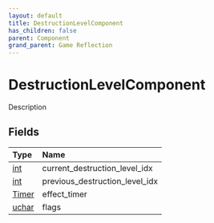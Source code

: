 ```yaml
---
layout: default
title: DestructionLevelComponent
has_children: false
parent: Component
grand_parent: Game Reflection
---
```

# DestructionLevelComponent
Description 

## Fields

| Type | Name |
|:----------|:--------------|
| [int](/riftbreaker-wiki/docs/game-reflection/enums/int/) | current_destruction_level_idx |
| [int](/riftbreaker-wiki/docs/game-reflection/enums/int/) | previous_destruction_level_idx |
| [Timer](/riftbreaker-wiki/docs/game-reflection/classes/timer/) | effect_timer |
| [uchar](/riftbreaker-wiki/docs/game-reflection/enums/uchar/) | flags |

